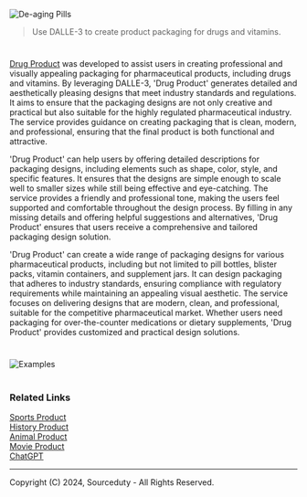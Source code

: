 ![De-aging Pills](https://github.com/sourceduty/Drug_Product/assets/123030236/a6c99754-acf4-4049-8c0c-500b43283dcc)

> Use DALLE-3 to create product packaging for drugs and vitamins.

#

[Drug Product](https://chatgpt.com/g/g-Z3Ia8jKmo-drug-product) was developed to assist users in creating professional and visually appealing packaging for pharmaceutical products, including drugs and vitamins. By leveraging DALLE-3, 'Drug Product' generates detailed and aesthetically pleasing designs that meet industry standards and regulations. It aims to ensure that the packaging designs are not only creative and practical but also suitable for the highly regulated pharmaceutical industry. The service provides guidance on creating packaging that is clean, modern, and professional, ensuring that the final product is both functional and attractive.

'Drug Product' can help users by offering detailed descriptions for packaging designs, including elements such as shape, color, style, and specific features. It ensures that the designs are simple enough to scale well to smaller sizes while still being effective and eye-catching. The service provides a friendly and professional tone, making the users feel supported and comfortable throughout the design process. By filling in any missing details and offering helpful suggestions and alternatives, 'Drug Product' ensures that users receive a comprehensive and tailored packaging design solution.

'Drug Product' can create a wide range of packaging designs for various pharmaceutical products, including but not limited to pill bottles, blister packs, vitamin containers, and supplement jars. It can design packaging that adheres to industry standards, ensuring compliance with regulatory requirements while maintaining an appealing visual aesthetic. The service focuses on delivering designs that are modern, clean, and professional, suitable for the competitive pharmaceutical market. Whether users need packaging for over-the-counter medications or dietary supplements, 'Drug Product' provides customized and practical design solutions.

#

![Examples](https://github.com/sourceduty/Drug_Product/assets/123030236/d3fb4315-ec66-4546-9b22-fc38e9cf4593)

#
### Related Links

[Sports Product](https://github.com/sourceduty/Sports_Product)
<br>
[History Product](https://github.com/sourceduty/History_Product)
<br>
[Animal Product](https://github.com/sourceduty/Animal_Product)
<br>
[Movie Product](https://github.com/sourceduty/Movie_Product)
<br>
[ChatGPT](https://github.com/sourceduty/ChatGPT)

***
Copyright (C) 2024, Sourceduty - All Rights Reserved.
